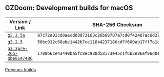 ## GZDoom: Development builds for macOS

|Version / Link|SHA-256 Checksum|
|---|---|
|[`g3.2.5a`](https://github.com/alexey-lysiuk/gzdoom-macos-devbuilds/releases/download/g3.2.5a/gzdoom-g3.2.5a.dmg)|`97c72a03cd8aecdd0d73163c26b69787a7cd0f42487ac6d37853205ef655969e`|
|[`g3.2.5`](https://github.com/alexey-lysiuk/gzdoom-macos-devbuilds/releases/download/g3.2.5/gzdoom-g3.2.5.dmg)|`50bc912c68abe1442b7ce11844237180cd7f600ab17ff7a1d3012caae06ac3f9`|
|[`g3.3pre-265-gbe8147406`](https://github.com/alexey-lysiuk/gzdoom-macos-devbuilds/releases/download/g3.3pre-265-gbe8147406/gzdoom-g3.3pre-265-gbe8147406.dmg)|`1700b6ce43440ba5fc8ec930d58173e45c1f6b3e86ef96d0eeda827cfc54b6b3`|

[Previous builds](https://github.com/alexey-lysiuk/gzdoom-macos-devbuilds-2017)
